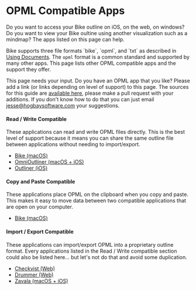 # OPML Compatible Apps

Do you want to access your Bike outline on iOS, on the web, on windows? Do you want to view your Bike oultine using another visualization such as a mindmap? The apps listed on this page can help.

Bike supports three file formats \`bike\`, \`opml\`, and \`txt\` as described in [Using Documents](using-bike/using-documents.md). The `opml` format is a common standard and supported by many other apps. This page lists other OPML compatible apps and the support they offer.

This page needs your input. Do you have an OPML app that you like? Please add a link (or links depending on level of support) to this page. The sources for this guide are [available here](https://github.com/jessegrosjean/BikeGuide), please make a pull request with your additions. If you don't know how to do that you can just email [jesse@hogbaysoftware.com](https://app.gitbook.com/u/547e71f6f4dc4e020053185d) your suggestions.

#### Read / Write Compatible

These applications can read and write OPML files directly. This is the best level of support because it means you can share the same outline file between applications without needing to import/export.

* [Bike (macOS)](https://www.hogbaysoftware.com/bike/)
* [OmniOutliner (macOS + iOS)](https://www.omnigroup.com/omnioutliner)
* [Outliner (iOS)](https://apps.apple.com/us/app/outliner/id284455726)

#### Copy and Paste Compatible

These applications place OPML on the clipboard when you copy and paste. This makes it easy to move data between two compatible applications that are open on your computer.

* [Bike (macOS)](https://www.hogbaysoftware.com/bike/)

#### Import / Export Compatible

These applications can import/export OPML into a proprietary outline format. Every applications listed in the Read / Write compatible section could also be listed here... but let's not do that and avoid some duplication.

* [Checkvist (Web)](https://checkvist.com)
* [Drummer (Web)](http://drummer.scripting.com)
* [Zavala (macOS + iOS)](https://zavala.vincode.io)
